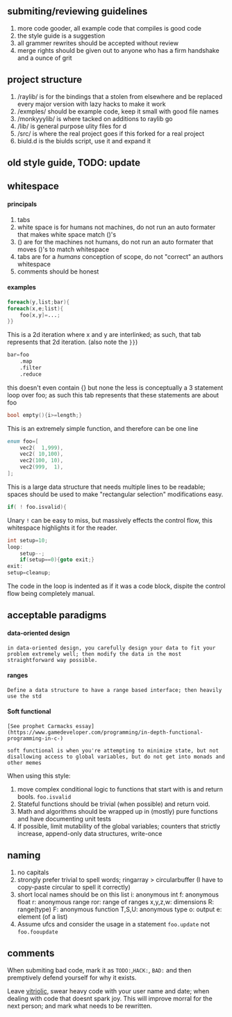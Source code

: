 ## submiting/reviewing guidelines

1. more code gooder, all example code that compiles is good code
2. the style guide is a suggestion
3. all grammer rewrites should be accepted without review
4. merge rights should be given out to anyone who has a firm handshake and a ounce of grit

## project structure

1. /raylib/ is for the bindings that a stolen from elsewhere and be replaced every major version with lazy hacks to make it work
2. /exmples/ should be example code, keep it small with good file names
3. /monkyyylib/ is where tacked on additions to raylib go
4. /lib/ is general purpose ulity files for d
5. /src/ is where the real project goes if this forked for a real project
6. biuld.d is the biulds script, use it and expand it

old style guide, TODO: update
----

## whitespace

#### principals
1. tabs
2. white space is for humans not machines, do not run an auto formater that makes white space match ()'s
3. () are for the machines not humans, do not run an auto formater that moves ()'s to match whitespace
4. tabs are for a *humans* conception of scope, do not "correct" an authors whitespace
5. comments should be honest

#### examples

```d
foreach(y,list;bar){
foreach(x,e;list){
	foo[x,y]=...;
}}
```
This is a 2d iteration where x and y are interlinked; as such, that tab represents that 2d iteration. (also note the `}}`)

```d
bar=foo
	.map
	.filter
	.reduce
```
this doesn't even contain {} but none the less is conceptually a 3 statement loop over foo; as such this tab represents that these statements are about foo

```d
bool empty(){i>=length;}
```
This is an extremely simple function, and therefore can be one line

```d
enum foo=[
	vec2(  1,999),
	vec2( 10,100),
	vec2(100, 10),
	vec2(999,  1),
];
```
This is a large data structure that needs multiple lines to be readable; spaces should be used to make "rectangular selection" modifications easy.

```d
if( ! foo.isvalid){
```
Unary `!` can be easy to miss, but massively effects the control flow, this whitespace highlights it for the reader. 

```d
int setup=10;
loop:
	setup--;
	if(setup==0){goto exit;}
exit:
setup=cleanup;
```
The code in the loop is indented as if it was a code block, dispite the control flow being completely manual.

## acceptable paradigms

#### data-oriented design
	in data-oriented design, you carefully design your data to fit your problem extremely well; then modify the data in the most straightforward way possible.

#### ranges
	Define a data structure to have a range based interface; then heavily use the std 

#### Soft functional
	[See prophet Carmacks essay](https://www.gamedeveloper.com/programming/in-depth-functional-programming-in-c-)
	
	soft functional is when you're attempting to minimize state, but not disallowing access to global variables, but do not get into monads and other memes

When using this style:

1. move complex conditional logic to functions that start with is and return bools. `foo.isvalid`
2. Stateful functions should be trivial (when possible) and return void.
3. Math and algorithms should be wrapped up in (mostly) pure functions and have documenting unit tests
4. If possible, limit mutability of the global variables; counters that strictly increase, append-only data structures, write-once

## naming

1. no capitals
2. strongly prefer trivial to spell words; ringarray > circularbuffer (I have to copy-paste circular to spell it correctly)
3. short local names should be on this list
	i: anonymous int
	f: anonymous float
	r: anonymous range
	ror: range of ranges
	x,y,z,w: dimensions
	R: range(type)
	F: anonymous function
	T,S,U: anonymous type
	o: output
	e: element (of a list)
4. Assume ufcs and consider the usage in a statement `foo.update` not `foo.fooupdate`

## comments

When submiting bad code, mark it as `TODO:`,`HACK:`, `BAD:` and then premptively defend yourself for why it exists.

Leave [vitriolic](https://youtu.be/k238XpMMn38), swear heavy code with your user name and date; when dealing with code that doesnt spark joy. This will improve morral for the next person; and mark what needs to be rewritten.
